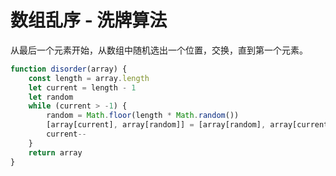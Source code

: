 # 数组乱序 - 洗牌算法

从最后一个元素开始，从数组中随机选出一个位置，交换，直到第一个元素。

```js
function disorder(array) {
    const length = array.length
    let current = length - 1
    let random
    while (current > -1) {
        random = Math.floor(length * Math.random())
        [array[current], array[random]] = [array[random], array[current]]
        current--
    }
    return array
}
```
